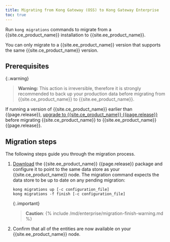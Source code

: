 ```yaml
---
title: Migrating from Kong Gateway (OSS) to Kong Gateway Enterprise
toc: true
---
```


Run `kong migrations` commands to migrate from a {{site.ce_product_name}} installation to {{site.ee_product_name}}.

You can only migrate to a {{site.ee_product_name}} version that
supports the same {{site.ce_product_name}} version.

## Prerequisites

{:.warning}
> **Warning:** This action is irreversible, therefore it is strongly
   recommended to back up your production data before migrating from
   {{site.ce_product_name}} to {{site.ee_product_name}}.

If running a version of {{site.ce_product_name}} earlier than {{page.release}},
[upgrade to {{site.ce_product_name}} {{page.release}}](/gateway/{{page.release}}/upgrade/) before migrating
{{site.ce_product_name}} to {{site.ee_product_name}} {{page.release}}.

## Migration steps

The following steps guide you through the migration process.

1. [Download](/gateway/{{page.release}}/install/) the {{site.ee_product_name}}
{{page.release}} package and configure it to point to the same data store as your
{{site.ce_product_name}} node. The migration command expects the data store
to be up to date on any pending migration:

   ```shell
   kong migrations up [-c configuration_file]
   kong migrations -f finish [-c configuration_file]
   ```

   {:.important}
   > **Caution**: {% include /md/enterprise/migration-finish-warning.md %}

2. Confirm that all of the entities are now available on your
   {{site.ee_product_name}} node.
